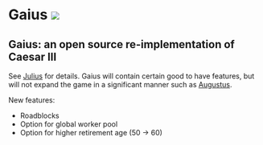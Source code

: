 # Gaius ![](res/julius_48.png)

## Gaius: an open source re-implementation of Caesar III

See [Julius](https://github.com/bvschaik/julius) for details.
Gaius will contain certain good to have features, but will not expand the game in a significant manner such as [Augustus](https://github.com/Keriew/augustus).

New features:
- Roadblocks
- Option for global worker pool
- Option for higher retirement age (50 -> 60)
